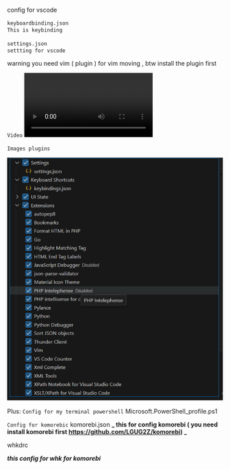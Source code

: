 config for vscode

```
keyboardbinding.json
This is keybinding

settings.json
settting for vscode
```

warning you need vim ( plugin ) for vim moving , btw install the plugin first

`Video`
<video src="https://github.com/radiaku/vscodepublicconfig/assets/5983350/c30b29e1-76b1-4ca0-a72d-e8487f9ee97d"></video

`Images plugins`

![plugin screenshot](https://github.com/radiaku/vscodepublicconfig/blob/main/ss/plugins.png?raw=true)

Plus:
`Config for my terminal powershell`
Microsoft.PowerShell_profile.ps1

`Config for komorebic`
komorebi.json
**_ this for config komorebi ( you need install komorebi first https://github.com/LGUG2Z/komorebi) _**

whkdrc

**_this config for whk for komorebi_**
